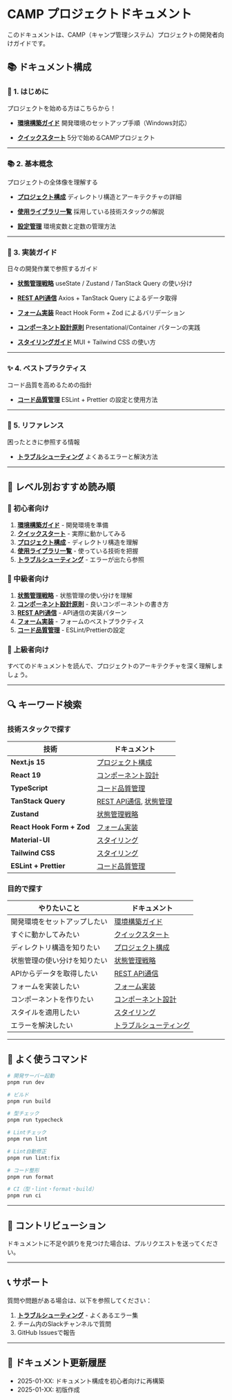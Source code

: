 # CAMP プロジェクトドキュメント

このドキュメントは、CAMP（キャンプ管理システム）プロジェクトの開発者向けガイドです。

## 📚 ドキュメント構成

### 🚀 1. はじめに

プロジェクトを始める方はこちらから！

- **[環境構築ガイド](./01-getting-started/01-setup.md)**
  開発環境のセットアップ手順（Windows対応）

- **[クイックスタート](./01-getting-started/02-quick-start.md)**
  5分で始めるCAMPプロジェクト

---

### 📚 2. 基本概念

プロジェクトの全体像を理解する

- **[プロジェクト構成](./02-core-concepts/01-project-structure.md)**
  ディレクトリ構造とアーキテクチャの詳細

- **[使用ライブラリ一覧](./02-core-concepts/02-libraries.md)**
  採用している技術スタックの解説

- **[設定管理](./02-core-concepts/03-config.md)**
  環境変数と定数の管理方法

---

### 📝 3. 実装ガイド

日々の開発作業で参照するガイド

- **[状態管理戦略](./03-guides/01-state-management.md)**
  useState / Zustand / TanStack Query の使い分け

- **[REST API通信](./03-guides/02-api-client.md)**
  Axios + TanStack Query によるデータ取得

- **[フォーム実装](./03-guides/03-forms.md)**
  React Hook Form + Zod によるバリデーション

- **[コンポーネント設計原則](./03-guides/04-component-design.md)**
  Presentational/Container パターンの実践

- **[スタイリングガイド](./03-guides/05-styling.md)**
  MUI + Tailwind CSS の使い方

---

### ✨ 4. ベストプラクティス

コード品質を高めるための指針

- **[コード品質管理](./04-best-practices/01-code-quality.md)**
  ESLint + Prettier の設定と使用方法

---

### 📖 5. リファレンス

困ったときに参照する情報

- **[トラブルシューティング](./07-reference/01-troubleshooting.md)**
  よくあるエラーと解決方法

---

## 🎯 レベル別おすすめ読み順

### 🔰 初心者向け

1. **[環境構築ガイド](./01-getting-started/01-setup.md)** - 開発環境を準備
2. **[クイックスタート](./01-getting-started/02-quick-start.md)** - 実際に動かしてみる
3. **[プロジェクト構成](./02-core-concepts/01-project-structure.md)** - ディレクトリ構造を理解
4. **[使用ライブラリ一覧](./02-core-concepts/02-libraries.md)** - 使っている技術を把握
5. **[トラブルシューティング](./07-reference/01-troubleshooting.md)** - エラーが出たら参照

### 💪 中級者向け

1. **[状態管理戦略](./03-guides/01-state-management.md)** - 状態管理の使い分けを理解
2. **[コンポーネント設計原則](./03-guides/04-component-design.md)** - 良いコンポーネントの書き方
3. **[REST API通信](./03-guides/02-api-client.md)** - API通信の実装パターン
4. **[フォーム実装](./03-guides/03-forms.md)** - フォームのベストプラクティス
5. **[コード品質管理](./04-best-practices/01-code-quality.md)** - ESLint/Prettierの設定

### 🚀 上級者向け

すべてのドキュメントを読んで、プロジェクトのアーキテクチャを深く理解しましょう。

---

## 🔍 キーワード検索

### 技術スタックで探す

| 技術 | ドキュメント |
|-----|------------|
| **Next.js 15** | [プロジェクト構成](./02-core-concepts/01-project-structure.md) |
| **React 19** | [コンポーネント設計](./03-guides/04-component-design.md) |
| **TypeScript** | [コード品質管理](./04-best-practices/01-code-quality.md) |
| **TanStack Query** | [REST API通信](./03-guides/02-api-client.md), [状態管理](./03-guides/01-state-management.md) |
| **Zustand** | [状態管理戦略](./03-guides/01-state-management.md) |
| **React Hook Form + Zod** | [フォーム実装](./03-guides/03-forms.md) |
| **Material-UI** | [スタイリング](./03-guides/05-styling.md) |
| **Tailwind CSS** | [スタイリング](./03-guides/05-styling.md) |
| **ESLint + Prettier** | [コード品質管理](./04-best-practices/01-code-quality.md) |

### 目的で探す

| やりたいこと | ドキュメント |
|------------|------------|
| 開発環境をセットアップしたい | [環境構築ガイド](./01-getting-started/01-setup.md) |
| すぐに動かしてみたい | [クイックスタート](./01-getting-started/02-quick-start.md) |
| ディレクトリ構造を知りたい | [プロジェクト構成](./02-core-concepts/01-project-structure.md) |
| 状態管理の使い分けを知りたい | [状態管理戦略](./03-guides/01-state-management.md) |
| APIからデータを取得したい | [REST API通信](./03-guides/02-api-client.md) |
| フォームを実装したい | [フォーム実装](./03-guides/03-forms.md) |
| コンポーネントを作りたい | [コンポーネント設計](./03-guides/04-component-design.md) |
| スタイルを適用したい | [スタイリング](./03-guides/05-styling.md) |
| エラーを解決したい | [トラブルシューティング](./07-reference/01-troubleshooting.md) |

---

## 📌 よく使うコマンド

```bash
# 開発サーバー起動
pnpm run dev

# ビルド
pnpm run build

# 型チェック
pnpm run typecheck

# Lintチェック
pnpm run lint

# Lint自動修正
pnpm run lint:fix

# コード整形
pnpm run format

# CI（型・lint・format・build）
pnpm run ci
```

---

## 🤝 コントリビューション

ドキュメントに不足や誤りを見つけた場合は、プルリクエストを送ってください。

---

## 📞 サポート

質問や問題がある場合は、以下を参照してください：

1. **[トラブルシューティング](./07-reference/01-troubleshooting.md)** - よくあるエラー集
2. チーム内のSlackチャンネルで質問
3. GitHub Issuesで報告

---

## 📝 ドキュメント更新履歴

- 2025-01-XX: ドキュメント構成を初心者向けに再構築
- 2025-01-XX: 初版作成

